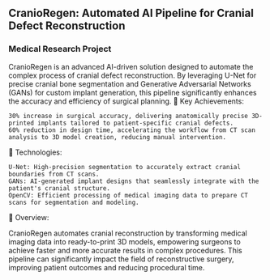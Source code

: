 ## CranioRegen: Automated AI Pipeline for Cranial Defect Reconstruction
### Medical Research Project

CranioRegen is an advanced AI-driven solution designed to automate the complex process of cranial defect reconstruction. By leveraging U-Net for precise cranial bone segmentation and Generative Adversarial Networks (GANs) for custom implant generation, this pipeline significantly enhances the accuracy and efficiency of surgical planning.
🚀 Key Achievements:

    30% increase in surgical accuracy, delivering anatomically precise 3D-printed implants tailored to patient-specific cranial defects.
    60% reduction in design time, accelerating the workflow from CT scan analysis to 3D model creation, reducing manual intervention.

🔧 Technologies:

    U-Net: High-precision segmentation to accurately extract cranial boundaries from CT scans.
    GANs: AI-generated implant designs that seamlessly integrate with the patient's cranial structure.
    OpenCV: Efficient processing of medical imaging data to prepare CT scans for segmentation and modeling.

🧠 Overview:

CranioRegen automates cranial reconstruction by transforming medical imaging data into ready-to-print 3D models, empowering surgeons to achieve faster and more accurate results in complex procedures. This pipeline can significantly impact the field of reconstructive surgery, improving patient outcomes and reducing procedural time.
